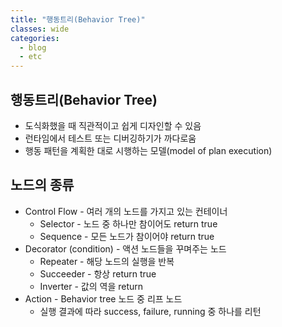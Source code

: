 ```yaml
---
title: "행동트리(Behavior Tree)"
classes: wide
categories: 
  - blog
  - etc
---
```

## 행동트리(Behavior Tree)
* 도식화했을 때 직관적이고 쉽게 디자인할 수 있음  
* 런타임에서 테스트 또는 디버깅하기가 까다로움  
* 행동 패턴을 계획한 대로 시행하는 모델(model of plan execution)  

## 노드의 종류
* Control Flow - 여러 개의 노드를 가지고 있는 컨테이너
  - Selector - 노드 중 하나만 참이어도 return true
  - Sequence - 모든 노드가 참이어야 return true
* Decorator (condition) - 액션 노드들을 꾸며주는 노드
  - Repeater - 해당 노드의 실행을 반복
  - Succeeder - 항상 return true
  - Inverter - 값의 역을 return
* Action - Behavior tree 노드 중 리프 노드
  - 실행 결과에 따라 success, failure, running 중 하나를 리턴
